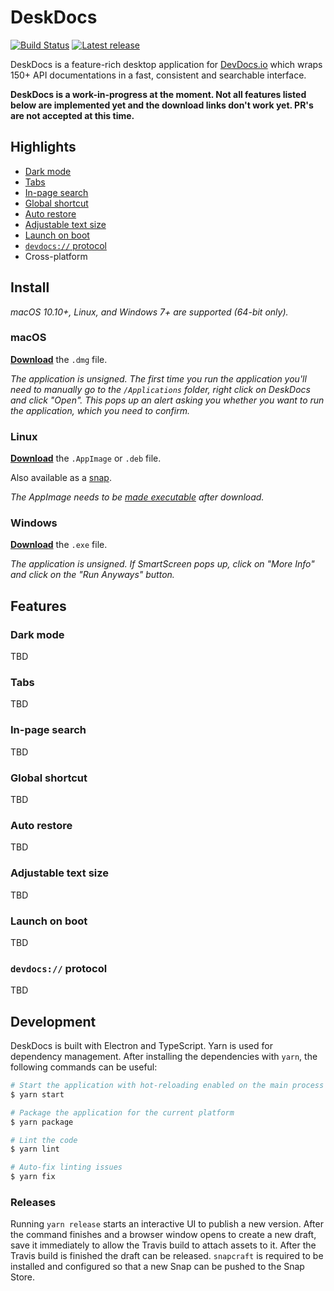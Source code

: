 # DeskDocs
[![Build Status](https://travis-ci.com/jmerle/deskdocs.svg?branch=master)](https://travis-ci.com/jmerle/deskdocs)
[![Latest release](https://img.shields.io/github/release/jmerle/deskdocs.svg?style=flat)](https://github.com/jmerle/deskdocs/releases)

DeskDocs is a feature-rich desktop application for [DevDocs.io](https://devdocs.io/) which wraps 150+ API documentations in a fast, consistent and searchable interface.

**DeskDocs is a work-in-progress at the moment. Not all features listed below are implemented yet and the download links don't work yet. PR's are not accepted at this time.**

## Highlights
- [Dark mode](#dark-mode)
- [Tabs](#tabs)
- [In-page search](#in-page-search)
- [Global shortcut](#global-shortcut)
- [Auto restore](#auto-restore)
- [Adjustable text size](#adjustable-text-size)
- [Launch on boot](#launch-on-boot)
- [`devdocs://` protocol](#devdocs-protocol)
- Cross-platform

## Install
*macOS 10.10+, Linux, and Windows 7+ are supported (64-bit only).*

### macOS
[**Download**](https://github.com/jmerle/deskdocs/releases/latest) the `.dmg` file.

*The application is unsigned. The first time you run the application you'll need to manually go to the `/Applications` folder, right click on DeskDocs and click "Open". This pops up an alert asking you whether you want to run the application, which you need to confirm.*

### Linux
[**Download**](https://github.com/jmerle/deskdocs/releases/latest) the `.AppImage` or `.deb` file.

Also available as a [snap](https://snapcraft.io/deskdocs).

*The AppImage needs to be [made executable](http://discourse.appimage.org/t/how-to-make-an-appimage-executable/80) after download.*

### Windows
[**Download**](https://github.com/jmerle/deskdocs/releases/latest) the `.exe` file.

*The application is unsigned. If SmartScreen pops up, click on "More Info" and click on the "Run Anyways" button.*

## Features

### Dark mode
TBD

### Tabs
TBD

### In-page search
TBD

### Global shortcut
TBD

### Auto restore
TBD

### Adjustable text size
TBD

### Launch on boot
TBD

### `devdocs://` protocol
TBD

## Development
DeskDocs is built with Electron and TypeScript. Yarn is used for dependency management. After installing the dependencies with `yarn`, the following commands can be useful:
```sh
# Start the application with hot-reloading enabled on the main process
$ yarn start

# Package the application for the current platform
$ yarn package

# Lint the code
$ yarn lint

# Auto-fix linting issues
$ yarn fix
```

### Releases
Running `yarn release` starts an interactive UI to publish a new version. After the command finishes and a browser window opens to create a new draft, save it immediately to allow the Travis build to attach assets to it. After the Travis build is finished the draft can be released. `snapcraft` is required to be installed and configured so that a new Snap can be pushed to the Snap Store.
